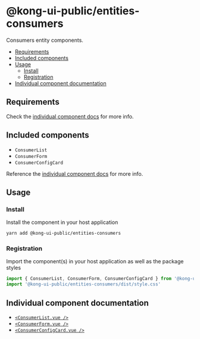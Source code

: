 # @kong-ui-public/entities-consumers

Consumers entity components.

- [Requirements](#requirements)
- [Included components](#included-components)
- [Usage](#usage)
  - [Install](#install)
  - [Registration](#registration)
- [Individual component documentation](#individual-component-documentation)

## Requirements

Check the [individual component docs](#individual-component-documentation) for more info.

## Included components

- `ConsumerList`
- `ConsumerForm`
- `ConsumerConfigCard`

Reference the [individual component docs](#individual-component-documentation) for more info.

## Usage

### Install

Install the component in your host application

```sh
yarn add @kong-ui-public/entities-consumers
```

### Registration

Import the component(s) in your host application as well as the package styles

```ts
import { ConsumerList, ConsumerForm, ConsumerConfigCard } from '@kong-ui-public/entities-consumers'
import '@kong-ui-public/entities-consumers/dist/style.css'
```

## Individual component documentation

- [`<ConsumerList.vue />`](docs/consumer-list.md)
- [`<ConsumerForm.vue />`](docs/consumer-form.md)
- [`<ConsumerConfigCard.vue />`](docs/consumer-config-card.md)

